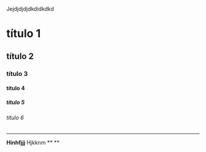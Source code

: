 Jejdjdjdjdkdidkdkd 

# título 1 
## título 2 
### título 3 
#### título 4
##### título 5
###### título 6


---

**Hinhfjjj**
Hjkknm 
**
**

